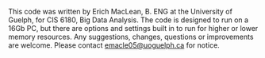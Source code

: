 This code was written by Erich MacLean, B. ENG at the University of Guelph, for CIS 6180, Big Data Analysis. The code is designed to run on a 16Gb PC, but there are options and settings built in to run for higher or lower memory resources. Any suggestions, changes, questions or improvements are welcome. Please contact emacle05@uoguelph.ca for notice.
